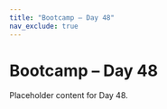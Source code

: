 ```yaml
---
title: "Bootcamp – Day 48"
nav_exclude: true
---
```


# Bootcamp – Day 48

Placeholder content for Day 48.
